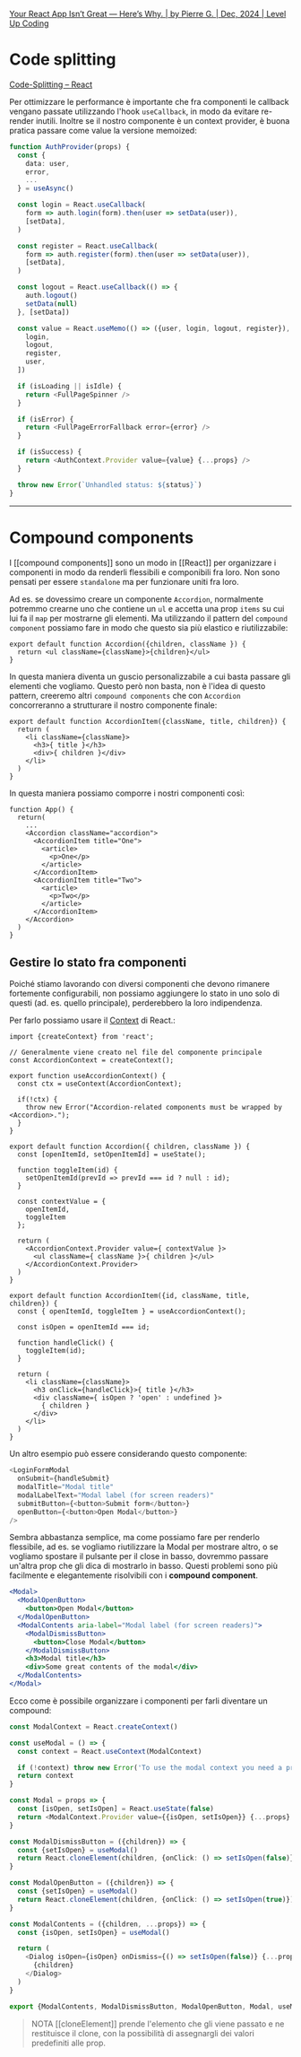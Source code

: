 [Your React App Isn’t Great — Here’s Why. | by Pierre G. | Dec, 2024 | Level Up Coding](https://levelup.gitconnected.com/your-react-app-isnt-great-here-s-why-5eb61b3f110b)

# Code splitting
[Code-Splitting – React](https://legacy.reactjs.org/docs/code-splitting.html)

Per ottimizzare le performance è importante che fra componenti le callback vengano passate utilizzando l'hook `useCallback`, in modo da evitare re-render inutili.
Inoltre se il nostro componente è un context provider, è buona pratica passare come value la versione memoized:

```ts
function AuthProvider(props) {
  const {
    data: user,
    error,
    ...
  } = useAsync()

  const login = React.useCallback(
    form => auth.login(form).then(user => setData(user)),
    [setData],
  )

  const register = React.useCallback(
    form => auth.register(form).then(user => setData(user)),
    [setData],
  )

  const logout = React.useCallback(() => {
    auth.logout()
    setData(null)
  }, [setData])

  const value = React.useMemo(() => ({user, login, logout, register}), [
    login,
    logout,
    register,
    user,
  ])

  if (isLoading || isIdle) {
    return <FullPageSpinner />
  }

  if (isError) {
    return <FullPageErrorFallback error={error} />
  }

  if (isSuccess) {
    return <AuthContext.Provider value={value} {...props} />
  }

  throw new Error(`Unhandled status: ${status}`)
}
```

---

# Compound components

I [[compound components]] sono un modo in [[React]] per organizzare i componenti in modo da renderli flessibili e componibili fra loro.
Non sono pensati per essere `standalone` ma per funzionare uniti fra loro.

Ad es. se dovessimo creare un componente `Accordion`, normalmente potremmo crearne uno che contiene un `ul` e accetta una prop `items` su cui lui fa il `map` per mostrarne gli elementi.
Ma utilizzando il pattern del `compound component` possiamo fare in modo che questo sia più elastico e riutilizzabile:

```tsx title:Accordion.tsx
export default function Accordion({children, className }) {
  return <ul className={className}>{children}</ul>
}
```

In questa maniera diventa un guscio personalizzabile a cui basta passare gli elementi che vogliamo.
Questo però non basta, non è l'idea di questo pattern, creeremo altri `compound components` che con `Accordion` concorreranno a strutturare il nostro componente finale:

```tsx title:AccordionItem.tsx
export default function AccordionItem({className, title, children}) {
  return (
    <li className={className}>
      <h3>{ title }</h3>
      <div>{ children }</div>
    </li>
  )
}
```

In questa maniera possiamo comporre i nostri componenti così:

```tsx title:App.tsx
function App() {
  return(
    ...
    <Accordion className="accordion">
      <AccordionItem title="One">
        <article>
          <p>One</p>
        </article>
      </AccordionItem>
      <AccordionItem title="Two">
        <article>
          <p>Two</p>
        </article>
      </AccordionItem>
    </Accordion>
  )
}
```

## Gestire lo stato fra componenti

Poiché stiamo lavorando con diversi componenti che devono rimanere fortemente configurabili, non possiamo aggiungere lo stato in uno solo di questi (ad. es. quello principale), perderebbero la loro indipendenza.

Per farlo possiamo usare il [Context](6%20-%20Context.md) di React.:

```tsx title:Accordion.tsx
import {createContext} from 'react';

// Generalmente viene creato nel file del componente principale
const AccordionContext = createContext();

export function useAccordionContext() {
  const ctx = useContext(AccordionContext);

  if(!ctx) {
    throw new Error("Accordion-related components must be wrapped by <Accordion>.");
  }
}

export default function Accordion({ children, className }) {
  const [openItemId, setOpenItemId] = useState();

  function toggleItem(id) {
    setOpenItemId(prevId => prevId === id ? null : id);
  }

  const contextValue = {
    openItemId,
    toggleItem
  };

  return (
    <AccordionContext.Provider value={ contextValue }>
      <ul className={ className }>{ children }</ul>
    </AccordionContext.Provider>
  )
}
```

```tsx title:AccordionItem.tsx
export default function AccordionItem({id, className, title, children}) {
  const { openItemId, toggleItem } = useAccordionContext();

  const isOpen = openItemId === id;

  function handleClick() {
    toggleItem(id);
  }

  return (
    <li className={className}>
      <h3 onClick={handleClick}>{ title }</h3>
      <div className={ isOpen ? 'open' : undefined }>
        { children }
      </div>
    </li>
  )
}
```










Un altro esempio può essere considerando questo componente:

```ts
<LoginFormModal
  onSubmit={handleSubmit}
  modalTitle="Modal title"
  modalLabelText="Modal label (for screen readers)"
  submitButton={<button>Submit form</button>}
  openButton={<button>Open Modal</button>}
/>
```

Sembra abbastanza semplice, ma come possiamo fare per renderlo flessibile, ad es. se vogliamo riutilizzare la Modal per mostrare altro, o se vogliamo spostare il pulsante per il close in basso, dovremmo passare un'altra prop che gli dica di mostrarlo in basso. 
Questi problemi sono più facilmente e elegantemente risolvibili con i **compound component**.

```jsx
<Modal>
  <ModalOpenButton>
    <button>Open Modal</button>
  </ModalOpenButton>
  <ModalContents aria-label="Modal label (for screen readers)">
    <ModalDismissButton>
      <button>Close Modal</button>
    </ModalDismissButton>
    <h3>Modal title</h3>
    <div>Some great contents of the modal</div>
  </ModalContents>
</Modal>
```

Ecco come è possibile organizzare i componenti per farli diventare un compound:

```ts
const ModalContext = React.createContext()

const useModal = () => {
  const context = React.useContext(ModalContext)

  if (!context) throw new Error('To use the modal context you need a provider')
  return context
}

const Modal = props => {
  const [isOpen, setIsOpen] = React.useState(false)
  return <ModalContext.Provider value={{isOpen, setIsOpen}} {...props} />
}

const ModalDismissButton = ({children}) => {
  const {setIsOpen} = useModal()
  return React.cloneElement(children, {onClick: () => setIsOpen(false)})
}

const ModalOpenButton = ({children}) => {
  const {setIsOpen} = useModal()
  return React.cloneElement(children, {onClick: () => setIsOpen(true)})
}

const ModalContents = ({children, ...props}) => {
  const {isOpen, setIsOpen} = useModal()

  return (
    <Dialog isOpen={isOpen} onDismiss={() => setIsOpen(false)} {...props}>
      {children}
    </Dialog>
  )
}

export {ModalContents, ModalDismissButton, ModalOpenButton, Modal, useModal}
```

>NOTA [[cloneElement]] prende l'elemento che gli viene passato e ne restituisce il clone, con la possibilità di assegnargli dei valori predefiniti alle prop.